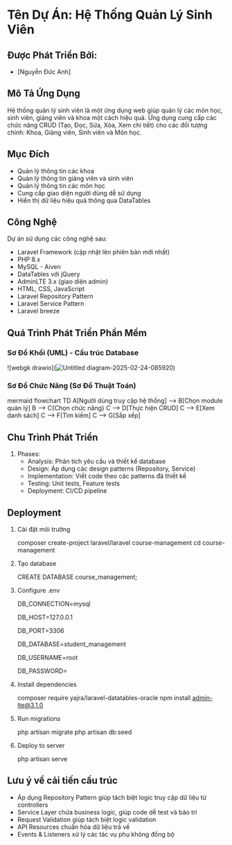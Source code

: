 # Tên Dự Án: Hệ Thống Quản Lý Sinh Viên

## Được Phát Triển Bởi:
- [Nguyễn Đức Anh]


## Mô Tả Ứng Dụng
Hệ thống quản lý sinh viên là một ứng dụng web giúp quản lý các môn học, sinh viên, giảng viên và khoa một cách hiệu quả. Ứng dụng cung cấp các chức năng CRUD (Tạo, Đọc, Sửa, Xóa, Xem chi tiết) cho các đối tượng chính: Khoa, Giảng viên, Sinh viên và Môn học.

## Mục Đích
- Quản lý thông tin các khoa
- Quản lý thông tin giảng viên và sinh viên
- Quản lý thông tin các môn học 
- Cung cấp giao diện người dùng dễ sử dụng
- Hiển thị dữ liệu hiệu quả thông qua DataTables

## Công Nghệ
Dự án sử dụng các công nghệ sau:
- Laravel Framework (cập nhật lên phiên bản mới nhất)
- PHP 8.x
- MySQL - Aiven
- DataTables với jQuery
- AdminLTE 3.x (giao diện admin)
- HTML, CSS, JavaScript
- Laravel Repository Pattern
- Laravel Service Pattern
- Laravel breeze

## Quá Trình Phát Triển Phần Mềm

### Sơ Đồ Khối (UML) - Cấu trúc Database
![webgk drawio](![Untitled diagram-2025-02-24-085920](https://github.com/user-attachments/assets/aa327e3b-2f7f-41c6-8249-78a82ed58368))


### Sơ Đồ Chức Năng (Sơ Đồ Thuật Toán)
mermaid
flowchart TD
    A[Người dùng truy cập hệ thống] --> B[Chọn module quản lý]
    B --> C{Chọn chức năng}
    C --> D[Thực hiện CRUD]
    C --> E[Xem danh sách]
    C --> F[Tìm kiếm]
    C --> G[Sắp xếp]


## Chu Trình Phát Triển
1. Phases:
    - Analysis: Phân tích yêu cầu và thiết kế database
    - Design: Áp dụng các design patterns (Repository, Service)
    - Implementation: Viết code theo các patterns đã thiết kế
    - Testing: Unit tests, Feature tests
    - Deployment: CI/CD pipeline

## Deployment
1. Cài đặt môi trường
   
   composer create-project laravel/laravel course-management
   cd course-management
   

2. Tạo database
   
   CREATE DATABASE course_management;
   

3. Configure .env
   
   DB_CONNECTION=mysql
   
   DB_HOST=127.0.0.1
   
   DB_PORT=3306
   
   DB_DATABASE=student_management

   DB_USERNAME=root
   
   DB_PASSWORD=
   

5. Install dependencies
   
   composer require yajra/laravel-datatables-oracle
   npm install admin-lte@3.1.0
   

6. Run migrations
   
   php artisan migrate
   php artisan db:seed
   

7. Deploy to server
   
   php artisan serve
   

## Lưu ý về cải tiến cấu trúc
- Áp dụng Repository Pattern giúp tách biệt logic truy cập dữ liệu từ controllers
- Service Layer chứa business logic, giúp code dễ test và bảo trì
- Request Validation giúp tách biệt logic validation
- API Resources chuẩn hóa dữ liệu trả về
- Events & Listeners xử lý các tác vụ phụ không đồng bộ

